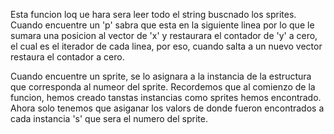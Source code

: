 Esta funcion loq ue hara sera leer todo el string buscnado los sprites. Cuando encuentre un 'p' sabra que esta en la siguiente linea por lo que le sumara una posicion al vector de 'x' y restaurara el contador de 'y' a cero, el cual es el iterador de cada linea, por eso, cuando salta a un nuevo vector restaura el contador a cero.

Cuando encuentre un sprite, se lo asignara a la instancia de la estructura que corresponda al numeor del sprite. Recordemos que al comienzo de la funcion, hemos creado tanstas instancias como sprites hemos encontrado. Ahora solo tenemos que asiganar los valors de donde fueron encontrados a cada instancia 's' que sera el numero del sprite.
